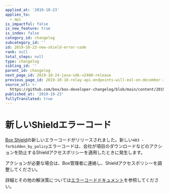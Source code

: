 ```yaml
---
applied_at: '2019-10-23'
applies_to:
  - api
is_impactful: false
is_new_feature: true
is_index: false
category_id: changelog
subcategory_id: ''
id: 2019-10-23-new-shield-error-code
rank: null
total_steps: null
type: changelog
sibling_id: ''
parent_id: changelog
next_page_id: 2019-10-24-java-sdk-v2400-release
previous_page_id: 2019-10-18-relay-api-endpoints-will-eol-on-december-31st-2019
source_url: >-
  https://github.com/box/box-developer-changelog/blob/main/content/2019/10-23-new-shield-error-code.md
published_at: '2019-10-23'
fullyTranslated: true
---
```

# 新しいShieldエラーコード

[Box Shield][box-shield]の新しいエラーコードがリリースされました。新しい`403 - forbidden_by_policy`エラーコードは、会社が項目のダウンロードなどのアクションを防止するShieldアクセスポリシーを適用したときに発生します。

アクションが必要な場合は、Box管理者に連絡し、Shieldアクセスポリシーを調整してください。

詳細とその他の解決策については[エラーコードドキュメント](guide://api-calls/permissions-and-errors/common-errors)を参照してください。

[box-shield]: https://www.box.com/shield
